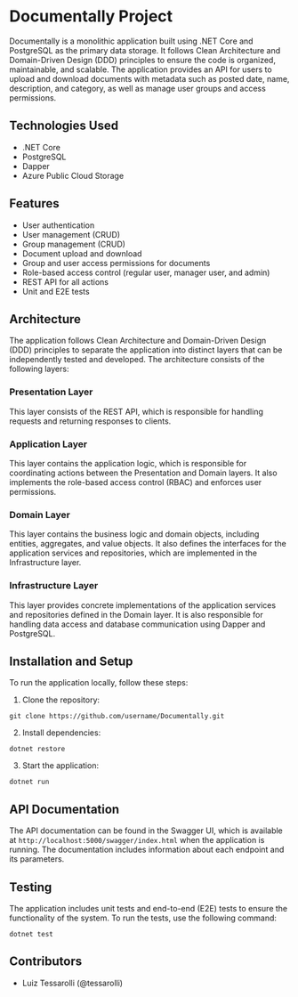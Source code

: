 # Documentally Project

Documentally is a monolithic application built using .NET Core and PostgreSQL as the primary data storage. 
It follows Clean Architecture and Domain-Driven Design (DDD) principles to ensure the code is organized, maintainable, and scalable. 
The application provides an API for users to upload and download documents with metadata such as posted date, name, description, and category, as well as manage user groups and access permissions.

## Technologies Used
- .NET Core
- PostgreSQL
- Dapper
- Azure Public Cloud Storage

## Features
- User authentication
- User management (CRUD)
- Group management (CRUD)
- Document upload and download
- Group and user access permissions for documents
- Role-based access control (regular user, manager user, and admin)
- REST API for all actions
- Unit and E2E tests

## Architecture
The application follows Clean Architecture and Domain-Driven Design (DDD) principles to separate the application into distinct layers that can be independently tested and developed. 
The architecture consists of the following layers:

### Presentation Layer
This layer consists of the REST API, which is responsible for handling requests and returning responses to clients.

### Application Layer
This layer contains the application logic, which is responsible for coordinating actions between the Presentation and Domain layers. 
It also implements the role-based access control (RBAC) and enforces user permissions.

### Domain Layer
This layer contains the business logic and domain objects, including entities, aggregates, and value objects. 
It also defines the interfaces for the application services and repositories, which are implemented in the Infrastructure layer.

### Infrastructure Layer
This layer provides concrete implementations of the application services and repositories defined in the Domain layer. 
It is also responsible for handling data access and database communication using Dapper and PostgreSQL.

## Installation and Setup
To run the application locally, follow these steps:

1. Clone the repository:

`git clone https://github.com/username/Documentally.git`

2. Install dependencies:

`dotnet restore`

3. Start the application:

`dotnet run`


## API Documentation
The API documentation can be found in the Swagger UI, which is available at `http://localhost:5000/swagger/index.html` when the application is running. The documentation includes information about each endpoint and its parameters.

## Testing
The application includes unit tests and end-to-end (E2E) tests to ensure the functionality of the system. To run the tests, use the following command:

`dotnet test`


## Contributors
- Luiz Tessarolli (@tessarolli)